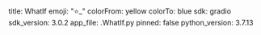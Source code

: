 title: WhatIf
emoji: "⭐\_"
colorFrom: yellow
colorTo: blue
sdk: gradio
sdk_version: 3.0.2
app_file: .WhatIf.py
pinned: false
python_version: 3.7.13